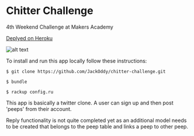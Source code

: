 Chitter Challenge
=================

4th Weekend Challenge at Makers Academy

[Deplyed on Heroku](https://chytr.herokuapp.com)

![alt text](http://i.imgur.com/vRsXAWB.png)

To install and run this app locally follow these instructions:
```
$ git clone https://github.com/JackOddy/chitter-challenge.git

$ bundle

$ rackup config.ru
```

This app is basically a twitter clone. A user can sign up and then post 'peeps' from their account.

Reply functionality is not quite completed yet as an additional model needs to be created that belongs to the peep table and links a peep to other peep.
